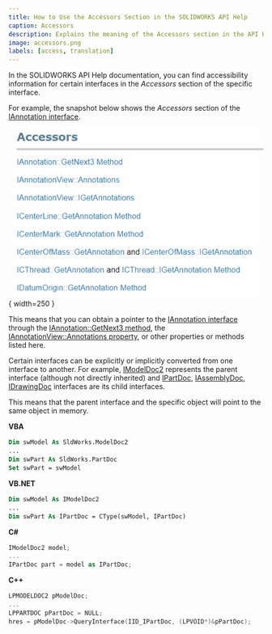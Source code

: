 ```yaml
---
title: How to Use the Accessors Section in the SOLIDWORKS API Help
caption: Accessors
description: Explains the meaning of the Accessors section in the API Help documentation, which helps find methods to access specific objects in the SOLIDWORKS API.
image: accessors.png
labels: [access, translation]
---
```


In the SOLIDWORKS API Help documentation, you can find accessibility information for certain interfaces in the *Accessors* section of the specific interface.

For example, the snapshot below shows the *Accessors* section of the [IAnnotation interface](https://help.solidworks.com/2018/english/api/sldworksapi/SolidWorks.Interop.sldworks~SolidWorks.Interop.sldworks.IAnnotation.html).

![Accessors section in the API Help documentation](accessors.png){ width=250 }

This means that you can obtain a pointer to the [IAnnotation interface](https://help.solidworks.com/2018/english/api/sldworksapi/SolidWorks.Interop.sldworks~SolidWorks.Interop.sldworks.IAnnotation.html) through the [IAnnotation::GetNext3 method](https://help.solidworks.com/2018/english/api/sldworksapi/SOLIDWORKS.Interop.sldworks~SOLIDWORKS.Interop.sldworks.IAnnotation~GetNext3.html), the [IAnnotationView::Annotations property](https://help.solidworks.com/2018/english/api/sldworksapi/SolidWorks.Interop.sldworks~SolidWorks.Interop.sldworks.IAnnotationView~Annotations.html), or other properties or methods listed here.

Certain interfaces can be explicitly or implicitly converted from one interface to another. For example, [IModelDoc2](https://help.solidworks.com/2018/english/api/sldworksapi/SolidWorks.Interop.sldworks~SolidWorks.Interop.sldworks.IModelDoc2.html) represents the parent interface (although not directly inherited) and [IPartDoc](https://help.solidworks.com/2018/english/api/sldworksapi/SolidWorks.Interop.sldworks~SolidWorks.Interop.sldworks.IPartDoc.html), [IAssemblyDoc](https://help.solidworks.com/2018/english/api/sldworksapi/SolidWorks.Interop.sldworks~SolidWorks.Interop.sldworks.IAssemblyDoc.html), [IDrawingDoc](https://help.solidworks.com/2018/english/api/sldworksapi/SolidWorks.Interop.sldworks~SolidWorks.Interop.sldworks.IDrawingDoc.html) interfaces are its child interfaces.

This means that the parent interface and the specific object will point to the same object in memory.

**VBA**
```vb
Dim swModel As SldWorks.ModelDoc2
...
Dim swPart As SldWorks.PartDoc
Set swPart = swModel
```

**VB.NET**
```vb
Dim swModel As IModelDoc2
...
Dim swPart As IPartDoc = CType(swModel, IPartDoc)
```

**C#**
```cs
IModelDoc2 model;
...
IPartDoc part = model as IPartDoc;
```

**C++**
```cpp
LPMODELDOC2 pModelDoc;
...
LPPARTDOC pPartDoc = NULL;
hres = pModelDoc->QueryInterface(IID_IPartDoc, (LPVOID*)&pPartDoc);
```